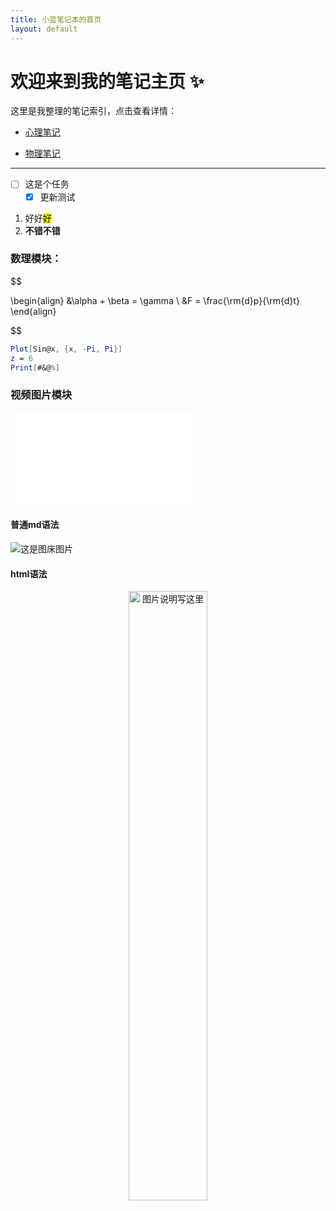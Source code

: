 ```yaml
---
title: 小蓝笔记本的首页
layout: default
---
```



# 欢迎来到我的笔记主页 ✨

这里是我整理的笔记索引，点击查看详情：

- [心理笔记](/MyNote/笔记库/心理笔记)

<ul>
  <li><a href="/MyNote/笔记库/物理笔记">物理笔记</a></li>
</ul>

---

- [ ] 这是个任务
  - [x] 更新测试

1. 好好<mark>好</mark>
  1. **不错不错**


### 数理模块：
$$

\begin{align}
&\alpha + \beta  = \gamma \\
&F = \frac{\rm{d}p}{\rm{d}t}
\end{align}

$$

```mathematica
Plot[Sin@x, {x, -Pi, Pi}]
z = 6
Print[#&@%]
```

### 视频图片模块 
<iframe src="//player.bilibili.com/player.html?isOutside=true&aid=114517585499416&bvid=BV1B3E4zvEhA&cid=29991898241&p=1" scrolling="no" border="0" frameborder="no" framespacing="0" allowfullscreen="true"></iframe>

#### 普通md语法
![这是图床图片](https://pica.zhimg.com/v2-29c64bd652a59a28a8c98952cb25c752_r.jpg)


#### html语法
<center class ='img'>
<img title="图片说明写这里" src="https://pica.zhimg.com/v2-29c64bd652a59a28a8c98952cb25c752_r.jpg" width="50%">
</center>
